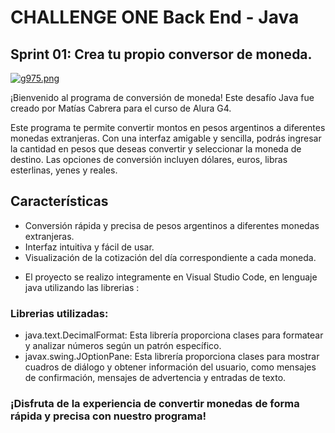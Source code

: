 




# CHALLENGE ONE Back End - Java
## Sprint 01: Crea tu propio conversor de moneda.


[![g975.png](https://i.postimg.cc/SQwHVBTd/g975.png)](https://postimg.cc/Wtw91HPq)


¡Bienvenido al programa de conversión de moneda! Este desafío Java fue creado por Matías Cabrera para el curso de Alura G4.


Este programa te permite convertir montos en pesos argentinos a diferentes monedas extranjeras. Con una interfaz amigable y sencilla, podrás ingresar la cantidad en pesos que deseas convertir y seleccionar la moneda de destino. Las opciones de conversión incluyen dólares, euros, libras esterlinas, yenes y reales.

## Características

- Conversión rápida y precisa de pesos argentinos a diferentes monedas extranjeras.
- Interfaz intuitiva y fácil de usar.
- Visualización de la cotización del día correspondiente a cada moneda.


* El proyecto se realizo integramente en Visual Studio Code, en lenguaje java utilizando las librerias :
### Librerias utilizadas:
* java.text.DecimalFormat: Esta librería proporciona clases para formatear y analizar números según un patrón específico.
* javax.swing.JOptionPane: Esta librería proporciona clases para mostrar cuadros de diálogo y obtener información del usuario, como mensajes de confirmación, mensajes de advertencia y entradas de texto.



### ¡Disfruta de la experiencia de convertir monedas de forma rápida y precisa con nuestro programa!





